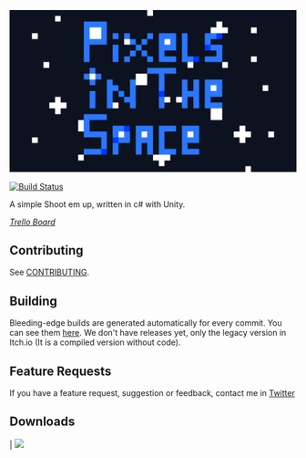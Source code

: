 ![Logo](Assets/Images/Logos/Logo.png)

[![Build Status](https://github.com/QuantumRevenant/PixelsInTheSpace/actions)](https://github.com/QuantumRevenant/PixelsInTheSpace/actions)
<!-- [![Discord](https://img.shields.io/discord/391020510269669376.svg?logo=discord&logoColor=white&logoWidth=20&labelColor=7289DA&label=Discord&color=17cf48)](https://discord.gg/mindustry)   -->

A simple Shoot em up, written in c# with Unity.

_[Trello Board](https://trello.com/b/QtfrrCa4/pixels-in-the-space)_  
<!-- _[Wiki](https://mindustrygame.github.io/wiki)_  
_[Javadoc](https://mindustrygame.github.io/docs/)_  -->

## Contributing

See [CONTRIBUTING](CONTRIBUTING.md).

## Building

Bleeding-edge builds are generated automatically for every commit. You can see them [here](https://github.com/QuantumRevenant/PixelsInTheSpace/releases). We don't have releases yet, only the legacy version in Itch.io (It is a compiled version without code).

## Feature Requests

If you have a feature request, suggestion or feedback, contact me in [Twitter](https://twitter.com/QuantumRevenant)
<!-- Post feature requests, suggestions and feedback [here](https://github.com/Anuken/Mindustry-Suggestions/issues/new/choose). -->

## Downloads

| [![](https://static.itch.io/images/badge.svg)](https://quantumrevenant.itch.io/pixels-in-the-space)